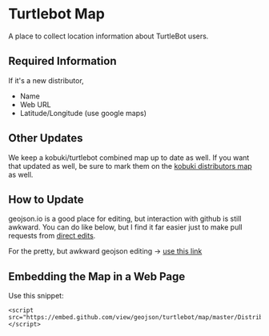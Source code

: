 # Turtlebot Map

A place to collect location information about TurtleBot users.

Required Information
--------------------

If it's a new distributor,

* Name
* Web URL
* Latitude/Longitude (use google maps)

Other Updates
-------------

We keep a kobuki/turtlebot combined map up to date as well. If you want that updated as well, be sure to mark them on the [kobuki distributors map](https://github.com/yujinrobot/kobuki_distributors) as well.

How to Update
-------------

geojson.io is a good place for editing, but interaction with github is still awkward. You can do like below, but I find it far easier just to make pull requests from [direct edits](https://github.com/turtlebot/map/edit/master/Distributors.geojson).

For the pretty, but awkward geojson editing -> [use this link](http://geojson.io/#id=github:turtlebot/map/blob/master/Distributors.geojson)

Embedding the Map in a Web Page
-------------------------------

Use this snippet:

```
<script src="https://embed.github.com/view/geojson/turtlebot/map/master/Distributors.geojson"></script>
```
